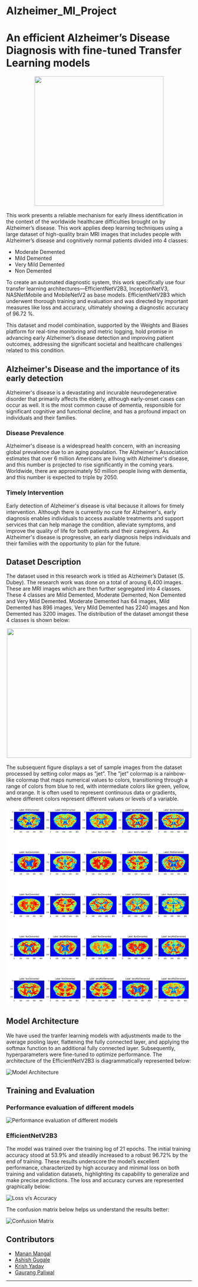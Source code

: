 # Alzheimer_Ml_Project

# An efficient Alzheimer’s Disease Diagnosis with fine-tuned Transfer Learning models

<div align="center"><img src="https://i.imgur.com/Y91RCPj.png" width=350 height=350></div>

This work presents a reliable mechanism for early illness identification in the context of the worldwide healthcare difficulties brought on
by Alzheimer’s disease. This work applies deep learning techniques using a large dataset of high-quality brain MRI images that includes people with Alzheimer’s disease and cognitively normal patients divided into 4 classes:
- Moderate Demented
- Mild Demented
- Very Mild Demented
- Non Demented

To create an automated diagnostic system, this work specifically use four transfer learning architectures—EfficientNetV2B3, InceptionNetV3, NASNetMobile and MobileNetV2 as base models. EfficientNetV2B3 which underwent thorough training and evaluation and was directed by important measures like loss and accuracy, ultimately showing a diagnostic accuracy of 96.72 %.

This dataset and model combination, supported by the Weights and Biases platform for real-time monitoring and metric logging, hold promise in advancing early Alzheimer’s disease detection and improving patient outcomes, addressing the significant societal and healthcare challenges
related to this condition. 

## Alzheimer's Disease and the importance of its early detection

Alzheimer's disease is a devastating and incurable neurodegenerative disorder that primarily affects the elderly, although early-onset cases can occur as well. It is the most common cause of dementia, responsible for significant cognitive and functional decline, and has a profound impact on individuals and their families. 

### Disease Prevalence

Alzheimer's disease is a widespread health concern, with an increasing global prevalence due to an aging population. The Alzheimer's Association estimates that over 6 million Americans are living with Alzheimer's disease, and this number is projected to rise significantly in the coming years. Worldwide, there are approximately 50 million people living with dementia, and this number is expected to triple by 2050.

### Timely Intervention

Early detection of Alzheimer's disease is vital because it allows for timely intervention. Although there is currently no cure for Alzheimer's, early diagnosis enables individuals to access available treatments and support services that can help manage the condition, alleviate symptoms, and improve the quality of life for both patients and their caregivers. As Alzheimer's disease is progressive, an early diagnosis helps individuals and their families with the opportunity to plan for the future.

## Dataset Description

The dataset used in this research work is titled as Alzheimer’s Dataset (S. Dubey). The research work was done on a total of aroung 6,400 images.
These are MRI images which are then further segregated into 4 classes. These 4 classes are Mild Demented, Moderate Demented, Non Demented and Very Mild Demented. Moderate Demented has 64 images, Mild Demented has 896 images, Very Mild Demented has 2240 images and Non Demented has 3200
images. The distribution of the dataset amongst these 4 classes is shown below:


<div align="center"><img src="https://i.imgur.com/SwlX1I4.png" width=500 height=350></div>

The subsequent figure displays a set of sample images from the dataset processed by setting color maps as ”jet”. The ”jet” colormap is a rainbow-like colormap that maps numerical values to colors, transitioning through a range of colors from blue to red, with intermediate colors like green, yellow, and orange. It is often used to represent continuous data or gradients, where different colors represent different values or levels of a variable.

<div align="center"><img src="images/dataset-sample.png" ></div>

## Model Architecture 

We have used the tranfer learning models with adjustments made to the average pooling layer, flattening the fully connected layer, and applying the softmax function to an additional fully connected layer. Subsequently, hyperparameters were fine-tuned to optimize performance.
The architecture of the EfficientNetV2B3 is diagrammatically represented below:

![Model Architecture](https://i.imgur.com/wzwo300.png)

## Training and Evaluation

### Performance evaluation of different models

![Performance evaluation of different models](https://i.imgur.com/A0I8JnI.png)

### EfficientNetV2B3

The model was trained over the training log of 21 epochs. The initial training accuracy stood at 53.9% and steadily increased to a robust 96.72% by the end of training.
These results underscore the model’s excellent performance, characterized by high accuracy and minimal loss on both training and validation datasets, highlighting its capability to generalize and make precise predictions. The loss and accuracy curves are represented graphically below:

![Loss v/s Accuracy](https://i.imgur.com/BnjxM8D.png)

The confusion matrix below helps us understand the results better:

![Confusion Matrix](https://i.imgur.com/GMiLIFk.png)

## Contributors

- [Manan Mangal](https://github.com/mangal-manan)
- [Ashish Gugale](https://github.com/AshishGugale)
- [Krish Yadav](https://github.com/KrishY17)
- [Gaurang Paliwal](https://github.com/AshishGugale)
---
